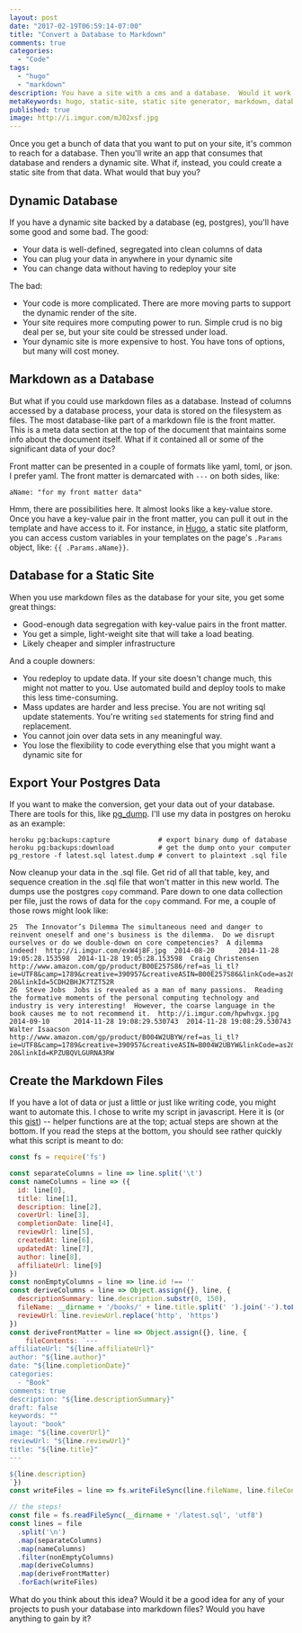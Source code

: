 ```yaml
---
layout: post
date: "2017-02-19T06:59:14-07:00"
title: "Convert a Database to Markdown"
comments: true
categories:
  - "Code"
tags:
  - "hugo"
  - "markdown"
description: You have a site with a cms and a database.  Would it work as a static site based on markdown?  Maybe.
metaKeywords: hugo, static-site, static site generator, markdown, database, cms
published: true
image: http://i.imgur.com/mJ02xsf.jpg
---
```


Once you get a bunch of data that you want to put on your site, it's common to reach for a database.  Then you'll write an app that consumes that database and renders a dynamic site.  What if, instead, you could create a static site from that data.  What would that buy you?

<!--more-->

## Dynamic Database

If you have a dynamic site backed by a database (eg, postgres), you'll have some good and some bad.  The good:

- Your data is well-defined, segregated into clean columns of data
- You can plug your data in anywhere in your dynamic site
- You can change data without having to redeploy your site

The bad:

- Your code is more complicated.  There are more moving parts to support the dynamic render of the site.
- Your site requires more computing power to run.  Simple crud is no big deal per se, but your site could be stressed under load.
- Your dynamic site is more expensive to host.  You have tons of options, but many will cost money.

## Markdown as a Database

But what if you could use markdown files as a database.  Instead of columns accessed by a database process, your data is stored on the filesystem as files.  The most database-like part of a markdown file is the front matter.  This is a meta data section at the top of the document that maintains some info about the document itself.  What if it contained all or some of the significant data of your doc?  

Front matter can be presented in a couple of formats like yaml, toml, or json.  I prefer yaml.  The front matter is demarcated with `---` on both sides, like:

```
aName: "for my front matter data"
```

Hmm, there are possibilities here.  It almost looks like a key-value store.  Once you have a key-value pair in the front matter, you can pull it out in the template and have access to it.  For instance, in [Hugo](http://gohugo.io/), a static site platform, you can access custom variables in your templates on the page's `.Params` object, like: `{{ .Params.aName}}`.

## Database for a Static Site

When you use markdown files as the database for your site, you get some great things:

- Good-enough data segregation with key-value pairs in the front matter.
- You get a simple, light-weight site that will take a load beating. 
- Likely cheaper and simpler infrastructure

And a couple downers:

- You redeploy to update data.  If your site doesn't change much, this might not matter to you.  Use automated build and deploy tools to make this less time-consuming.
- Mass updates are harder and less precise.  You are not writing sql update statements.  You're writing `sed` statements for string find and replacement.
- You cannot join over data sets in any meaningful way.
- You lose the flexibility to code everything else that you might want a dynamic site for

## Export Your Postgres Data

If you want to make the conversion, get your data out of your database.  There are tools for this, like [pg_dump](https://www.postgresql.org/docs/9.1/static/backup-dump.html).  I'll use my data in postgres on heroku as an example:

```
heroku pg:backups:capture            # export binary dump of database
heroku pg:backups:download           # get the dump onto your computer
pg_restore -f latest.sql latest.dump # convert to plaintext .sql file
```

Now cleanup your data in the .sql file.  Get rid of all that table, key, and sequence creation in the .sql file that won't matter in this new world.  The dumps use the postgres `copy` command.  Pare down to one data collection per file, just the rows of data for the `copy` command.  For me, a couple of those rows might look like:

```
25	The Innovator’s Dilemma	The simultaneous need and danger to reinvent oneself and one's business is the dilemma.  Do we disrupt ourselves or do we double-down on core competencies?  A dilemma indeed!	http://i.imgur.com/exW4j8F.jpg	2014-08-20		2014-11-28 19:05:28.153598	2014-11-28 19:05:28.153598	Craig Christensen	http://www.amazon.com/gp/product/B00E257S86/ref=as_li_tl?ie=UTF8&camp=1789&creative=390957&creativeASIN=B00E257S86&linkCode=as2&tag=jaktre-20&linkId=5CDH2BHJK7TZT52R
26	Steve Jobs	Jobs is revealed as a man of many passions.  Reading the formative moments of the personal computing technology and industry is very interesting!  However, the coarse language in the book causes me to not recommend it.	http://i.imgur.com/hpwhvgx.jpg	2014-09-10		2014-11-28 19:08:29.530743	2014-11-28 19:08:29.530743	Walter Isaacson	http://www.amazon.com/gp/product/B004W2UBYW/ref=as_li_tl?ie=UTF8&camp=1789&creative=390957&creativeASIN=B004W2UBYW&linkCode=as2&tag=jaktre-20&linkId=KPZUBQVLGURNA3RW
```

## Create the Markdown Files

If you have a lot of data or just a little or just like writing code, you might want to automate this.  I chose to write my script in javascript.  Here it is (or this [gist](https://gist.github.com/jaketrent/87d0695ab865d4a739be59434261bbd0)) -- helper functions are at the top; actual steps are shown at the bottom.  If you read the steps at the bottom, you should see rather quickly what this script is meant to do:

```js
const fs = require('fs')

const separateColumns = line => line.split('\t')
const nameColumns = line => ({
  id: line[0],
  title: line[1],
  description: line[2],
  coverUrl: line[3],
  completionDate: line[4],
  reviewUrl: line[5],
  createdAt: line[6],
  updatedAt: line[7],
  author: line[8],
  affiliateUrl: line[9]
})
const nonEmptyColumns = line => line.id !== ''
const deriveColumns = line => Object.assign({}, line, {
  descriptionSummary: line.description.substr(0, 150),
  fileName: __dirname + '/books/' + line.title.split(' ').join('-').toLowerCase() + '.md',
  reviewUrl: line.reviewUrl.replace('http', 'https')
})
const deriveFrontMatter = line => Object.assign({}, line, {
    fileContents: `---
affiliateUrl: "${line.affiliateUrl}"
author: "${line.author}"
date: "${line.completionDate}"
categories:
  - "Book"
comments: true
description: "${line.descriptionSummary}"
draft: false
keywords: ""
layout: "book"
image: "${line.coverUrl}"
reviewUrl: "${line.reviewUrl}"
title: "${line.title}"
---

${line.description}
`})
const writeFiles = line => fs.writeFileSync(line.fileName, line.fileContents)

// the steps!
const file = fs.readFileSync(__dirname + '/latest.sql', 'utf8')
const lines = file
  .split('\n')
  .map(separateColumns)
  .map(nameColumns)
  .filter(nonEmptyColumns)
  .map(deriveColumns)
  .map(deriveFrontMatter)
  .forEach(writeFiles)
```

What do you think about this idea?  Would it be a good idea for any of your projects to push your database into markdown files?  Would you have anything to gain by it?
